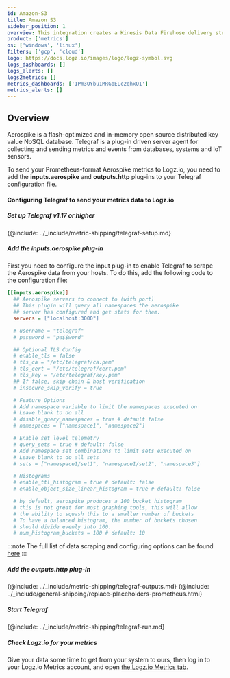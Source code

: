 ```yaml
---
id: Amazon-S3
title: Amazon S3
sidebar_position: 1
overview: This integration creates a Kinesis Data Firehose delivery stream that links to your Amazon S3 metrics stream and then sends the metrics to your Logz.io account. It also creates a Lambda function that adds AWS namespaces to the metric stream, and a Lambda function that collects and ships the resources' tags.
product: ['metrics']
os: ['windows', 'linux']
filters: ['gcp', 'cloud']
logo: https://docs.logz.io/images/logo/logz-symbol.svg
logs_dashboards: []
logs_alerts: []
logs2metrics: []
metrics_dashboards: ['1Pm3OYbu1MRGoELc2qhxQ1']
metrics_alerts: []
---
```




## Overview

Aerospike is a flash-optimized and in-memory open source distributed key value NoSQL database. Telegraf is a plug-in driven server agent for collecting and sending metrics and events from databases, systems and IoT sensors.

To send your Prometheus-format Aerospike metrics to Logz.io, you need to add the **inputs.aerospike** and **outputs.http** plug-ins to your Telegraf configuration file.

#### Configuring Telegraf to send your metrics data to Logz.io

 

##### Set up Telegraf v1.17 or higher

{@include: ../_include/metric-shipping/telegraf-setup.md}

##### Add the inputs.aerospike plug-in

First you need to configure the input plug-in to enable Telegraf to scrape the Aerospike data from your hosts. To do this, add the following code to the configuration file:

``` ini
[[inputs.aerospike]]
  ## Aerospike servers to connect to (with port)
  ## This plugin will query all namespaces the aerospike
  ## server has configured and get stats for them.
  servers = ["localhost:3000"]

  # username = "telegraf"
  # password = "pa$$word"

  ## Optional TLS Config
  # enable_tls = false
  # tls_ca = "/etc/telegraf/ca.pem"
  # tls_cert = "/etc/telegraf/cert.pem"
  # tls_key = "/etc/telegraf/key.pem"
  ## If false, skip chain & host verification
  # insecure_skip_verify = true

  # Feature Options
  # Add namespace variable to limit the namespaces executed on
  # Leave blank to do all
  # disable_query_namespaces = true # default false
  # namespaces = ["namespace1", "namespace2"]

  # Enable set level telemetry
  # query_sets = true # default: false
  # Add namespace set combinations to limit sets executed on
  # Leave blank to do all sets
  # sets = ["namespace1/set1", "namespace1/set2", "namespace3"]

  # Histograms
  # enable_ttl_histogram = true # default: false
  # enable_object_size_linear_histogram = true # default: false

  # by default, aerospike produces a 100 bucket histogram
  # this is not great for most graphing tools, this will allow
  # the ability to squash this to a smaller number of buckets
  # To have a balanced histogram, the number of buckets chosen 
  # should divide evenly into 100.
  # num_histogram_buckets = 100 # default: 10
```

:::note
The full list of data scraping and configuring options can be found [here](https://github.com/influxdata/telegraf/blob/release-1.18/plugins/inputs/aerospike/README.md)
:::
 

##### Add the outputs.http plug-in
  
{@include: ../_include/metric-shipping/telegraf-outputs.md}
{@include: ../_include/general-shipping/replace-placeholders-prometheus.html}
  
##### Start Telegraf

{@include: ../_include/metric-shipping/telegraf-run.md}

##### Check Logz.io for your metrics

Give your data some time to get from your system to ours, then log in to your Logz.io Metrics account, and open [the Logz.io Metrics tab](https://app.logz.io/#/dashboard/metrics/).


 
